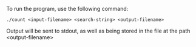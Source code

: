 To run the program, use the following command:

	./count <input-filename> <search-string> <output-filename>

Output will be sent to stdout, as well as being stored in the file at the path \<output-filename\>
